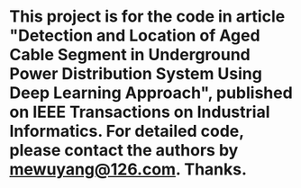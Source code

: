 # This project is for the code in article "Detection and Location of Aged Cable Segment in Underground Power Distribution System Using Deep Learning Approach", published on IEEE Transactions on Industrial Informatics. For detailed code, please contact the authors by mewuyang@126.com. Thanks.
